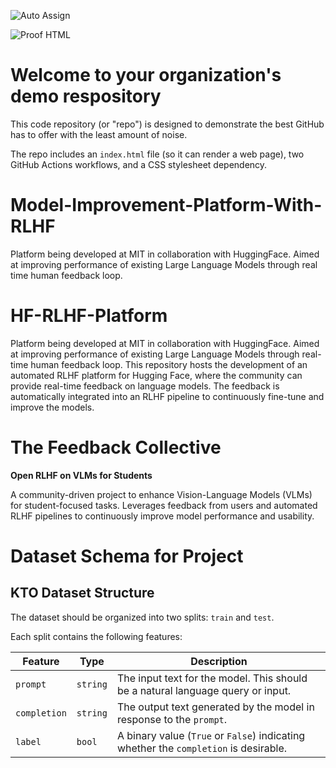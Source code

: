 ![Auto Assign](https://github.com/HF-RLHF-Platform/demo-repository/actions/workflows/auto-assign.yml/badge.svg)

![Proof HTML](https://github.com/HF-RLHF-Platform/demo-repository/actions/workflows/proof-html.yml/badge.svg)

# Welcome to your organization's demo respository
This code repository (or "repo") is designed to demonstrate the best GitHub has to offer with the least amount of noise.

The repo includes an `index.html` file (so it can render a web page), two GitHub Actions workflows, and a CSS stylesheet dependency.
# Model-Improvement-Platform-With-RLHF
Platform being developed at MIT in collaboration with HuggingFace. Aimed at improving performance of existing Large Language Models through real time human feedback loop.
# HF-RLHF-Platform
Platform being developed at MIT in collaboration with HuggingFace. Aimed at improving performance of existing Large Language Models through real-time human feedback loop.
This repository hosts the development of an automated RLHF platform for Hugging Face, where the community can provide real-time feedback on language models. The feedback is automatically integrated into an RLHF pipeline to continuously fine-tune and improve the models.


# The Feedback Collective

**Open RLHF on VLMs for Students**

A community-driven project to enhance Vision-Language Models (VLMs) for student-focused tasks.
Leverages feedback from users and automated RLHF pipelines to continuously improve model performance and usability.



# Dataset Schema for Project

## KTO Dataset Structure

The dataset should be organized into two splits: `train` and `test`.

Each split contains the following features:

| **Feature**   | **Type**  | **Description**                                                                      |
|---------------|-----------|--------------------------------------------------------------------------------------|
| `prompt`      | `string`  | The input text for the model. This should be a natural language query or input.      |
| `completion`  | `string`  | The output text generated by the model in response to the `prompt`.                  |
| `label`       | `bool`    | A binary value (`True` or `False`) indicating whether the `completion` is desirable. |



